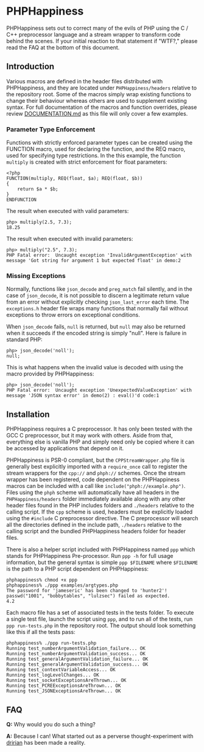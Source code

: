 PHPHappiness
=============

PHPHappiness sets out to correct many of the evils of PHP using the C / C++
preprocessor language and a stream wrapper to transform code behind the scenes.
If your initial reaction to that statement if "WTF?," please read the FAQ at
the bottom of this document.

Introduction
------------

Various macros are defined in the header files distributed with PHPHappiness,
and they are located under `PHPHappiness/headers` relative to the repository
root. Some of the macros simply wrap existing functions to change their
behaviour whereas others are used to supplement existing syntax. For full
documentation of the macros and function overrides, please review
[DOCUMENTATION.md](DOCUMENTATION.md) as this file will only cover a few
examples.

### Parameter Type Enforcement ###

Functions with strictly enforced parameter types can be created using the
FUNCTION macro, used for declaring the function, and the REQ macro, used for
specifying type restrictions. In the this example, the function `multiply` is
created with strict enforcement for float parameters:

    <?php
    FUNCTION(multiply, REQ(float, $a); REQ(float, $b))
    {
        return $a * $b;
    }
    ENDFUNCTION

The result when executed with valid parameters:

    php> multiply(2.5, 7.3);
    18.25

The result when executed with invalid parameters:

    php> multiply("2.5", 7.3);
    PHP Fatal error:  Uncaught exception 'InvalidArgumentException' with
    message 'Got string for argument 1 but expected float' in demo:2

### Missing Exceptions ###

Normally, functions like `json_decode` and `preg_match` fail silently, and in
the case of `json_decode`, it is not possible to discern a legitimate return
value from an error without explicitly checking `json_last_error` each time.
The `exceptions.h` header file wraps many functions that normally fail without
exceptions to throw errors on exceptional conditions.

When `json_decode` fails, `null` is returned, but `null` may also be returned
when it succeeds if the encoded string is simply "null". Here is failure in
standard PHP:

    php> json_decode('noll');
    null;

This is what happens when the invalid value is decoded with using the macro
provided by PHPHappiness:

    php> json_decode('noll');
    PHP Fatal error:  Uncaught exception 'UnexpectedValueException' with
    message 'JSON syntax error' in demo(2) : eval()'d code:1

Installation
------------

PHPHappiness requires a C preprocessor. It has only been tested with the GCC C
preprocessor, but it may work with others. Aside from that, everything else is
vanilla PHP and simply need only be copied where it can be accessed by
applications that depend on it.

PHPHappiness is PSR-0 compliant, but the `CPPStreamWrapper.php` file is
generally best explicitly imported with a `require_once` call to register the
stream wrappers for the `cpp://` and `phph://` schemes. Once the stream wrapper
has been registered, code dependent on the PHPHappiness macros can be included
with a call like `include("phph://example.php")`. Files using the `phph` scheme
will automatically have all headers in the `PHPHappiness/headers` folder
immediately available along with any other header files found in the PHP
includes folders and `./headers` relative to the calling script. If the `cpp`
scheme is used, headers must be explicitly loaded using the `#include` C
preprocessor directive. The C preprocessor will search all the directories
defined in the include path, `./headers` relative to the calling script and the
bundled PHPHappiness headers folder for header files.

There is also a helper script included with PHPHappiness named `ppp` which
stands for PHPHappiness Pre-processor. Run `ppp -h` for full usage information,
but the general syntax is simple `ppp $FILENAME` where `$FILENAME` is the path
to a PHP script dependent on PHPHappiness:

    phphappiness% chmod +x ppp
    phphappiness% ./ppp examples/argtypes.php 
    The password for 'jameseric' has been changed to 'hunter2'!
    passwd("1001", "bobbytables", "lulzsec") failed as expected.
    4.2

Each macro file has a set of associated tests in the tests folder. To execute a
single test file, launch the script using `ppp`, and to run all of the tests,
run `ppp run-tests.php` in the repository root. The output should look
something like this if all the tests pass:

    phphappiness% ./ppp run-tests.php
    Running test_numberArgumentValidation_failure... OK
    Running test_numberArgumentValidation_success... OK
    Running test_generalArgumentValidation_failure... OK
    Running test_generalArgumentValidation_success... OK
    Running test_contextVariableAccess... OK
    Running test_logLevelChanges... OK
    Running test_socketExceptionsAreThrown... OK
    Running test_PCREExceptionsAreThrown... OK
    Running test_JSONExceptionsAreThrown... OK

FAQ
---

**Q:** Why would you do such a thing?

**A:** Because I can! What started out as a perverse thought-experiment with
[dririan](https://github.com/dririan) has been made a reality.
